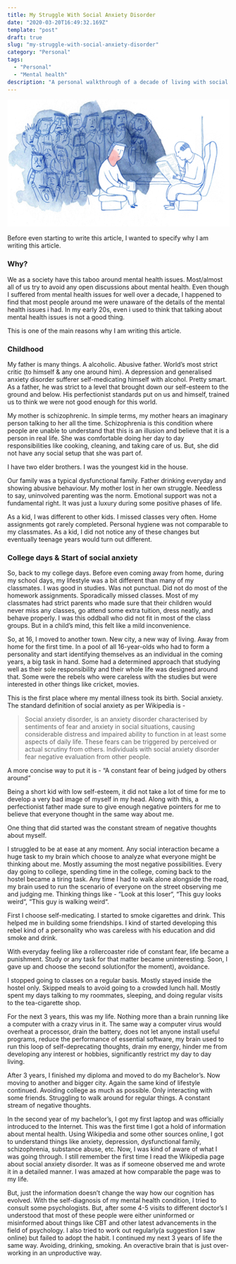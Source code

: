 ```yaml
---
title: My Struggle With Social Anxiety Disorder
date: "2020-03-20T16:49:32.169Z"
template: "post"
draft: true
slug: "my-struggle-with-social-anxiety-disorder"
category: "Personal"
tags:
  - "Personal"
  - "Mental health"
description: "A personal walkthrough of a decade of living with social anxiety and finally coming over it."
---
```


![](./media-links/sad-2.jpg)



Before even starting to write this article, I wanted to specify why I am writing this article.

### Why?

We as a society have this taboo around mental health issues. Most/almost all of us try to avoid any open discussions about mental health. Even though I suffered from mental health issues for well over a decade, I happened to find that most people around me were unaware of the details of the mental health issues i had. In my early 20s, even i used to think that talking about mental health issues is not a good thing.

This is one of the main reasons why I am writing this article.

### Childhood

My father is many things. A alcoholic. Abusive father. World’s most strict critic (to himself & any one around him). A depression and generalised anxiety disorder sufferer self-medicating himself with alcohol. Pretty smart. As a father, he was strict to a level that brought down our self-esteem to the ground and below. His perfectionist standards put on us and himself, trained us to think we were not good enough for this world.

My mother is schizophrenic. In simple terms, my mother hears an imaginary person talking to her all the time. Schizophrenia is this condition where people are unable to understand that this is an illusion and believe that it is a person in real life. She was comfortable doing her day to day responsibilities like cooking, cleaning, and taking care of us. But, she did not have any social setup that she was part of.

I have two elder brothers. I was the youngest kid in the house.

Our family was a typical dysfunctional family. Father drinking everyday and showing abusive behaviour. My mother lost in her own struggle. Needless to say, uninvolved parenting was the norm. Emotional support was not a fundamental right. It was just a luxury during some positive phases of life.

As a kid, I was different to other kids. I missed classes very often. Home assignments got rarely completed. Personal hygiene was not comparable to my classmates. As a kid, I did not notice any of these changes but eventually teenage years would turn out different.

### College days & Start of social anxiety

So, back to my college days. Before even coming away from home, during my school days, my lifestyle was a bit different than many of my classmates. I was good in studies. Was not punctual. Did not do most of the homework assignments. Sporadically missed classes. Most of my classmates had strict parents who made sure that their children would never miss any classes, go attend some extra tuition, dress neatly, and behave properly. I was this oddball who did not fit in most of the class groups. But in a child’s mind, this felt like a mild inconvenience.

So, at 16, I moved to another town. New city, a new way of living. Away from home for the first time. In a pool of all 16-year-olds who had to form a personality and start identifying themselves as an individual in the coming years, a big task in hand. Some had a determined approach that studying well as their sole responsibility and their whole life was designed around that. Some were the rebels who were careless with the studies but were interested in other things like cricket, movies.

This is the first place where my mental illness took its birth. Social anxiety. The standard definition of social anxiety as per Wikipedia is -

> Social anxiety disorder, is an anxiety disorder characterised by sentiments of fear and anxiety in social situations, causing considerable distress and impaired ability to function in at least some aspects of daily life. These fears can be triggered by perceived or actual scrutiny from others. Individuals with social anxiety disorder fear negative evaluation from other people.

A more concise way to put it is - “A constant fear of being judged by others around“

Being a short kid with low self-esteem, it did not take a lot of time for me to develop a very bad image of myself in my head. Along with this, a perfectionist father made sure to give enough negative pointers for me to believe that everyone thought in the same way about me.

One thing that did started was the constant stream of negative thoughts about myself.

I struggled to be at ease at any moment. Any social interaction became a huge task to my brain which choose to analyze what everyone might be thinking about me. Mostly assuming the most negative possibilities. Every day going to college, spending time in the college, coming back to the hostel became a tiring task. Any time I had to walk alone alongside the road, my brain used to run the scenario of everyone on the street observing me and judging me. Thinking things like - “Look at this loser“, “This guy looks weird“, “This guy is walking weird“.

First I choose self-medicating. I started to smoke cigarettes and drink. This helped me in building some friendships. I kind of started developing this rebel kind of a personality who was careless with his education and did smoke and drink.

With everyday feeling like a rollercoaster ride of constant fear, life became a punishment. Study or any task for that matter became uninteresting. Soon, I gave up and choose the second solution(for the moment), avoidance.

I stopped going to classes on a regular basis. Mostly stayed inside the hostel only. Skipped meals to avoid going to a crowded lunch hall. Mostly spent my days talking to my roommates, sleeping, and doing regular visits to the tea-cigarette shop.

For the next 3 years, this was my life. Nothing more than a brain running like a computer with a crazy virus in it. The same way a computer virus would overheat a processor, drain the battery, does not let anyone install useful programs, reduce the performance of essential software, my brain used to run this loop of self-deprecating thoughts, drain my energy, hinder me from developing any interest or hobbies, significantly restrict my day to day living.

After 3 years, I finished my diploma and moved to do my Bachelor’s. Now moving to another and bigger city. Again the same kind of lifestyle continued. Avoiding college as much as possible. Only interacting with some friends. Struggling to walk around for regular things. A constant stream of negative thoughts.

In the second year of my bachelor’s, I got my first laptop and was officially introduced to the Internet. This was the first time I got a hold of information about mental health. Using Wikipedia and some other sources online, I got to understand things like anxiety, depression, dysfunctional family, schizophrenia, substance abuse, etc. Now, I was kind of aware of what I was going through. I still remember the first time I read the Wikipedia page about social anxiety disorder. It was as if someone observed me and wrote it in a detailed manner. I was amazed at how comparable the page was to my life.

But, just the information doesn’t change the way how our cognition has evolved. With the self-diagnosis of my mental health condition, I tried to consult some psychologists. But, after some 4-5 visits to different doctor’s I understood that most of these people were either uninformed or misinformed about things like CBT and other latest advancements in the field of psychology. I also tried to work out regularly(a suggestion I saw online) but failed to adopt the habit.
I continued my next 3 years of life the same way. Avoiding, drinking, smoking. An overactive brain that is just over-working in an unproductive way.  
